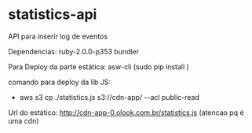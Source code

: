 statistics-api
==============

API para inserir log de eventos

Dependencias:
ruby-2.0.0-p353
bundler

Para Deploy da parte estática:
asw-cli (sudo pip install )

comando para deploy da lib JS: 
* aws s3 cp ./statistics.js s3://cdn-app/ --acl public-read


Url do estático: http://cdn-app-0.olook.com.br/statistics.js (atencao pq é uma cdn)
